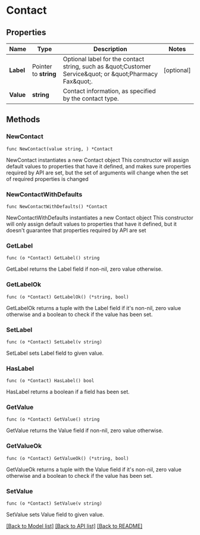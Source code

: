 # Contact

## Properties

Name | Type | Description | Notes
------------ | ------------- | ------------- | -------------
**Label** | Pointer to **string** | Optional label for the contact string, such as \&quot;Customer Service\&quot; or \&quot;Pharmacy Fax\&quot;. | [optional] 
**Value** | **string** | Contact information, as specified by the contact type. | 

## Methods

### NewContact

`func NewContact(value string, ) *Contact`

NewContact instantiates a new Contact object
This constructor will assign default values to properties that have it defined,
and makes sure properties required by API are set, but the set of arguments
will change when the set of required properties is changed

### NewContactWithDefaults

`func NewContactWithDefaults() *Contact`

NewContactWithDefaults instantiates a new Contact object
This constructor will only assign default values to properties that have it defined,
but it doesn't guarantee that properties required by API are set

### GetLabel

`func (o *Contact) GetLabel() string`

GetLabel returns the Label field if non-nil, zero value otherwise.

### GetLabelOk

`func (o *Contact) GetLabelOk() (*string, bool)`

GetLabelOk returns a tuple with the Label field if it's non-nil, zero value otherwise
and a boolean to check if the value has been set.

### SetLabel

`func (o *Contact) SetLabel(v string)`

SetLabel sets Label field to given value.

### HasLabel

`func (o *Contact) HasLabel() bool`

HasLabel returns a boolean if a field has been set.

### GetValue

`func (o *Contact) GetValue() string`

GetValue returns the Value field if non-nil, zero value otherwise.

### GetValueOk

`func (o *Contact) GetValueOk() (*string, bool)`

GetValueOk returns a tuple with the Value field if it's non-nil, zero value otherwise
and a boolean to check if the value has been set.

### SetValue

`func (o *Contact) SetValue(v string)`

SetValue sets Value field to given value.



[[Back to Model list]](../README.md#documentation-for-models) [[Back to API list]](../README.md#documentation-for-api-endpoints) [[Back to README]](../README.md)



